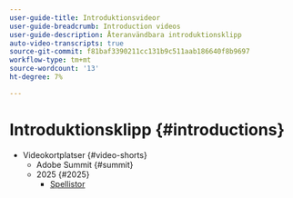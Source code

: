 ```yaml
---
user-guide-title: Introduktionsvideor
user-guide-breadcrumb: Introduction videos
user-guide-description: Återanvändbara introduktionsklipp
auto-video-transcripts: true
source-git-commit: f81baf3390211cc131b9c511aab186640f8b9697
workflow-type: tm+mt
source-wordcount: '13'
ht-degree: 7%

---
```



# Introduktionsklipp {#introductions}

+ Videokortplatser {#video-shorts}
   + Adobe Summit {#summit}
   + 2025 {#2025}
      + [Spellistor](video-shorts/summit/2025/playlists.md)
